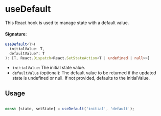 # useDefault

This React hook is used to manage state with a default value.

#### Signature:

```typescript
useDefault<T>(
  initialValue: T,
  defaultValue?: T
): [T, React.Dispatch<React.SetStateAction<T | undefined | null>>]
```

* `initialValue`: The initial state value.
* `defaultValue` (optional): The default value to be returned if the updated state is undefined or null. If not provided, defaults to the initialValue.

## Usage

```jsx

const [state, setState] = useDefault('initial', 'default');

```
